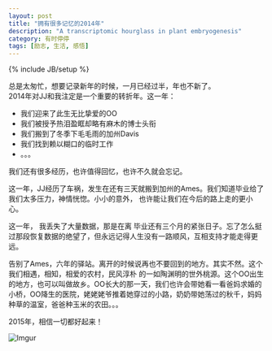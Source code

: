 ```yaml
---
layout: post
title: "拥有很多记忆的2014年"
description: "A transcriptomic hourglass in plant embryogenesis"
category: 有时停停
tags: [励志, 生活, 感悟]
---
```

{% include JB/setup %}


总是太匆忙，想要记录新年的时候，一月已经过半，年也不新了。  
2014年对JJ和我注定是一个重要的转折年。这一年：

- 我们迎来了此生无比挚爱的OO
- 我们被授予热泪盈眶却略有麻木的博士头衔
- 我们搬到了冬季下毛毛雨的加州Davis
- 我们找到赖以糊口的临时工作
- 。。。

我们还有很多经历，也许值得回忆，也许不久就会忘记。  

这一年，JJ经历了车祸，发生在还有三天就搬到加州的Ames。我们知道毕业给了我们太多压力，神情恍惚。小小的意外，
也许能让我们在今后的路上走的更小心。  

这一年， 我丢失了大量数据，那是在离
毕业还有三个月的紧张日子。忘了怎么挺过那段恢复数据的绝望了，但永远记得人生没有一路顺风，互相支持才能走得更远。

告别了Ames，六年的驿站。离开的时候说再也不要回到的地方。其实不然。这个我们相遇，相知，相爱的农村，民风淳朴
的一如陶渊明的世外桃源。这个OO出生的地方，也可以叫做故乡。OO长大的那一天，我们也许会带她看一看爸妈求婚的
小桥，OO降生的医院，姥姥姥爷推着她穿过的小路，奶奶带她荡过的秋千，妈妈种草的温室，爸爸种玉米的农田。。。  

2015年，相信一切都好起来！

![Imgur](http://i.imgur.com/cekqBLJ.jpg)
